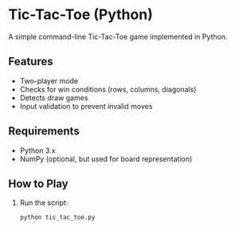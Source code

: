 # Tic-Tac-Toe (Python)

A simple command-line Tic-Tac-Toe game implemented in Python.

## Features
- Two-player mode
- Checks for win conditions (rows, columns, diagonals)
- Detects draw games
- Input validation to prevent invalid moves

## Requirements
- Python 3.x
- NumPy (optional, but used for board representation)

## How to Play
1. Run the script:
   ```sh
   python tic_tac_toe.py
